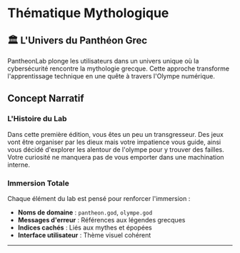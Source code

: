 # Thématique Mythologique

## 🏛️ L'Univers du Panthéon Grec

PantheonLab plonge les utilisateurs dans un univers unique où la cybersécurité rencontre la mythologie grecque. Cette approche transforme l'apprentissage technique en une quête à travers l'Olympe numérique.

## Concept Narratif

### L'Histoire du Lab

Dans cette première édition, vous êtes un peu un transgresseur. Des jeux vont être organiser par les dieux mais votre impatience vous guide, ainsi vous décidé d'explorer les alentour de l'olympe pour y trouver des failles. Votre curiosité ne manquera pas de vous emporter dans une machination interne.

### Immersion Totale

Chaque élément du lab est pensé pour renforcer l'immersion :

- **Noms de domaine** : `pantheon.god`, `olympe.god`
- **Messages d'erreur** : Références aux légendes grecques
- **Indices cachés** : Liés aux mythes et épopées
- **Interface utilisateur** : Thème visuel cohérent

---

